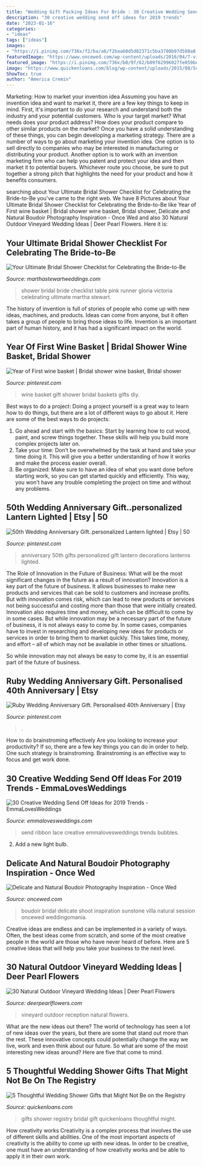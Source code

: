 ```yaml
---
title: "Wedding Gift Packing Ideas For Bride : 30 Creative Wedding Send Off Ideas For 2019 Trends"
description: "30 creative wedding send off ideas for 2019 trends"
date: "2023-01-16"
categories:
- "ideas"
tags: ["ideas"]
images:
- "https://i.pinimg.com/736x/f2/ba/a6/f2baa60d5d82371c5ba3780b97d580a8.jpg"
featuredImage: "https://www.oncewed.com/wp-content/uploads/2016/04/7-vintage-inspired-boudoir-session.jpg"
featured_image: "https://i.pinimg.com/736x/b0/9f/62/b09f62996027fe059be395f3bb6b25ad.jpg"
image: "https://www.quickenloans.com/blog/wp-content/uploads/2015/08/Screen-Shot-2015-08-13-at-9.56.07-PM.png"
ShowToc: true
author: "America Cremin"
---
```



Marketing: How to market your invention idea
Assuming you have an invention idea and want to market it, there are a few key things to keep in mind. First, it's important to do your research and understand both the industry and your potential customers. Who is your target market? What needs does your product address? How does your product compare to other similar products on the market? Once you have a solid understanding of these things, you can begin developing a marketing strategy.
There are a number of ways to go about marketing your invention idea. One option is to sell directly to companies who may be interested in manufacturing or distributing your product. Another option is to work with an invention marketing firm who can help you patent and protect your idea and then market it to potential buyers. Whichever route you choose, be sure to put together a strong pitch that highlights the need for your product and how it benefits consumers.

	

		
searching about Your Ultimate Bridal Shower Checklist for Celebrating the Bride-to-Be you've came to the right web. We have 8 Pictures about Your Ultimate Bridal Shower Checklist for Celebrating the Bride-to-Be like Year of First wine basket | Bridal shower wine basket, Bridal shower, Delicate and Natural Boudoir Photography Inspiration - Once Wed and also 30 Natural Outdoor Vineyard Wedding Ideas | Deer Pearl Flowers. Here it is:
		
    
## Your Ultimate Bridal Shower Checklist For Celebrating The Bride-to-Be

<img loading=lazy src="https://static.onecms.io/wp-content/uploads/sites/36/2019/07/18230212/pink-bridal-shower-victoria-gloria-table-runner-0918.jpg" onerror="this.onerror=null;this.src='https://tse1.mm.bing.net/th?id=OIP.NFjVR8Lq4LsC0Zkt4FxeFAHaLG&amp;pid=15.1';" alt="Your Ultimate Bridal Shower Checklist for Celebrating the Bride-to-Be">

_Source: marthastewartweddings.com_

>shower bridal bride checklist table pink runner gloria victoria celebrating ultimate martha stewart. 

	

The history of invention is full of stories of people who come up with new ideas, machines, and products. Ideas can come from anyone, but it often takes a group of people to bring those ideas to life. Invention is an important part of human history, and it has had a significant impact on the world.

    
## Year Of First Wine Basket | Bridal Shower Wine Basket, Bridal Shower

<img loading=lazy src="https://i.pinimg.com/736x/b0/9f/62/b09f62996027fe059be395f3bb6b25ad.jpg" onerror="this.onerror=null;this.src='https://tse2.mm.bing.net/th?id=OIP.OJWtMk5zdD9xXCRls15L1QHaF0&amp;pid=15.1';" alt="Year of First wine basket | Bridal shower wine basket, Bridal shower">

_Source: pinterest.com_

>wine basket gift shower bridal baskets gifts diy. 

	

Best ways to do a project:
Doing a project yourself is a great way to learn how to do things, but there are a lot of different ways to go about it. Here are some of the best ways to do projects: 
1. Go ahead and start with the basics: Start by learning how to cut wood, paint, and screw things together. These skills will help you build more complex projects later on. 
2. Take your time: Don’t be overwhelmed by the task at hand and take your time doing it. This will give you a better understanding of how it works and make the process easier overall. 
3. Be organized: Make sure to have an idea of what you want done before starting work, so you can get started quickly and efficiently. This way, you won’t have any trouble completing the project on time and without any problems.

    
## 50th Wedding Anniversary Gift..personalized Lantern Lighted | Etsy | 50

<img loading=lazy src="https://i.pinimg.com/736x/fa/0f/21/fa0f21441216e12ffc7eb7cca52c5d6d.jpg" onerror="this.onerror=null;this.src='https://tse3.mm.bing.net/th?id=OIP.1n5UiFBpD8xvePy1Vu_7eQHaHa&amp;pid=15.1';" alt="50th Wedding Anniversary Gift..personalized Lantern lighted | Etsy | 50">

_Source: pinterest.com_

>anniversary 50th gifts personalized gift lantern decorations lanterns lighted. 

	

The Role of Innovation in the Future of Business: What will be the most significant changes in the future as a result of innovation?
Innovation is a key part of the future of business. It allows businesses to make new products and services that can be sold to customers and increase profits. But with innovation comes risk, which can lead to new products or services not being successful and costing more than those that were initially created. Innovation also requires time and money, which can be difficult to come by in some cases.
But while innovation may be a necessary part of the future of business, it is not always easy to come by. In some cases, companies have to invest in researching and developing new ideas for products or services in order to bring them to market quickly. This takes time, money, and effort – all of which may not be available in other times or situations.

So while innovation may not always be easy to come by, it is an essential part of the future of business.

    
## Ruby Wedding Anniversary Gift. Personalised 40th Anniversary | Etsy

<img loading=lazy src="https://i.pinimg.com/736x/f2/ba/a6/f2baa60d5d82371c5ba3780b97d580a8.jpg" onerror="this.onerror=null;this.src='https://tse3.mm.bing.net/th?id=OIP.fmrG4b85LG8pYSw1SUli-AHaHa&amp;pid=15.1';" alt="Ruby Wedding Anniversary Gift. Personalised 40th Anniversary | Etsy">

_Source: pinterest.com_

>. 

	

How to do brainstroming effectively
Are you looking to increase your productivity? If so, there are a few key things you can do in order to help. One such strategy is brainstroming. Brainstroming is an effective way to focus and get work done.

    
## 30 Creative Wedding Send Off Ideas For 2019 Trends - EmmaLovesWeddings

<img loading=lazy src="https://emmalovesweddings.com/wp-content/uploads/2018/12/lace-ribbon-wedding-send-off-ideas.jpg" onerror="this.onerror=null;this.src='https://tse4.mm.bing.net/th?id=OIP.Stqcr0gQhJUC3oLFRg93zAHaJ4&amp;pid=15.1';" alt="30 Creative Wedding Send Off Ideas for 2019 Trends - EmmaLovesWeddings">

_Source: emmalovesweddings.com_

>send ribbon lace creative emmalovesweddings trends bubbles. 

	

2. Add a new light bulb. 

    
## Delicate And Natural Boudoir Photography Inspiration - Once Wed

<img loading=lazy src="https://www.oncewed.com/wp-content/uploads/2016/04/7-vintage-inspired-boudoir-session.jpg" onerror="this.onerror=null;this.src='https://tse3.mm.bing.net/th?id=OIP.2peqEfvui4OwHwdQPnAgXQHaKF&amp;pid=15.1';" alt="Delicate and Natural Boudoir Photography Inspiration - Once Wed">

_Source: oncewed.com_

>boudoir bridal delicate shoot inspiration sunstone villa natural session oncewed weddingomania. 

	

Creative ideas are endless and can be implemented in a variety of ways. Often, the best ideas come from scratch, and some of the most creative people in the world are those who have never heard of before. Here are 5 creative ideas that will help you take your business to the next level.

    
## 30 Natural Outdoor Vineyard Wedding Ideas | Deer Pearl Flowers

<img loading=lazy src="https://www.deerpearlflowers.com/wp-content/uploads/2017/02/Romantic-Vineyard-Wedding-Reception.jpg" onerror="this.onerror=null;this.src='https://tse2.mm.bing.net/th?id=OIP.yqiztL9OGdOWJ4Pt7RankAHaKD&amp;pid=15.1';" alt="30 Natural Outdoor Vineyard Wedding Ideas | Deer Pearl Flowers">

_Source: deerpearlflowers.com_

>vineyard outdoor reception natural flowers. 

	

What are the new ideas out there?
The world of technology has seen a lot of new ideas over the years, but there are some that stand out more than the rest. These innovative concepts could potentially change the way we live, work and even think about our future. So what are some of the most interesting new ideas around? Here are five that come to mind.

    
## 5 Thoughtful Wedding Shower Gifts That Might Not Be On The Registry

<img loading=lazy src="https://www.quickenloans.com/blog/wp-content/uploads/2015/08/Screen-Shot-2015-08-13-at-9.56.07-PM.png" onerror="this.onerror=null;this.src='https://tse4.mm.bing.net/th?id=OIP.hCEHj7c2hbyabnxaNJEv2gHaLH&amp;pid=15.1';" alt="5 Thoughtful Wedding Shower Gifts that Might Not Be on the Registry">

_Source: quickenloans.com_

>gifts shower registry bridal gift quickenloans thoughtful might. 

	

How creativity works
Creativity is a complex process that involves the use of different skills and abilities. One of the most important aspects of creativity is the ability to come up with new ideas. In order to be creative, one must have an understanding of how creativity works and be able to apply it in their own work.

